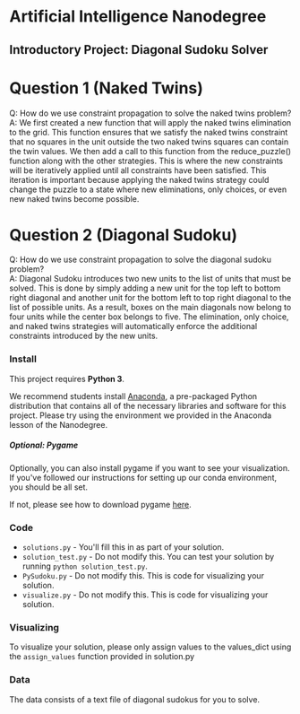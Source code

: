 # Artificial Intelligence Nanodegree
## Introductory Project: Diagonal Sudoku Solver

# Question 1 (Naked Twins)
Q: How do we use constraint propagation to solve the naked twins problem?  
A: We first created a new function that will apply the naked twins elimination to the grid. This function ensures that we satisfy the naked twins constraint that no squares in the unit outside the two naked twins squares can contain the twin values. We then add a call to this function from the reduce_puzzle() function along with the other strategies. This is where the new constraints will be iteratively applied until all constraints have been satisfied. This iteration is important because applying the naked twins strategy could change the puzzle to a state where new eliminations, only choices, or even new naked twins become possible.

# Question 2 (Diagonal Sudoku)
Q: How do we use constraint propagation to solve the diagonal sudoku problem?  
A: Diagonal Sudoku introduces two new units to the list of units that must be solved. This is done by simply adding a new unit for the top left to bottom right diagonal and another unit for the bottom left to top right diagonal to the list of possible units. As a result, boxes on the main diagonals now belong to four units while the center box belongs to five. The elimination, only choice, and naked twins strategies will automatically enforce the additional constraints introduced by the new units.

### Install

This project requires **Python 3**.

We recommend students install [Anaconda](https://www.continuum.io/downloads), a pre-packaged Python distribution that contains all of the necessary libraries and software for this project. 
Please try using the environment we provided in the Anaconda lesson of the Nanodegree.

##### Optional: Pygame

Optionally, you can also install pygame if you want to see your visualization. If you've followed our instructions for setting up our conda environment, you should be all set.

If not, please see how to download pygame [here](http://www.pygame.org/download.shtml).

### Code

* `solutions.py` - You'll fill this in as part of your solution.
* `solution_test.py` - Do not modify this. You can test your solution by running `python solution_test.py`.
* `PySudoku.py` - Do not modify this. This is code for visualizing your solution.
* `visualize.py` - Do not modify this. This is code for visualizing your solution.

### Visualizing

To visualize your solution, please only assign values to the values_dict using the ```assign_values``` function provided in solution.py

### Data

The data consists of a text file of diagonal sudokus for you to solve.